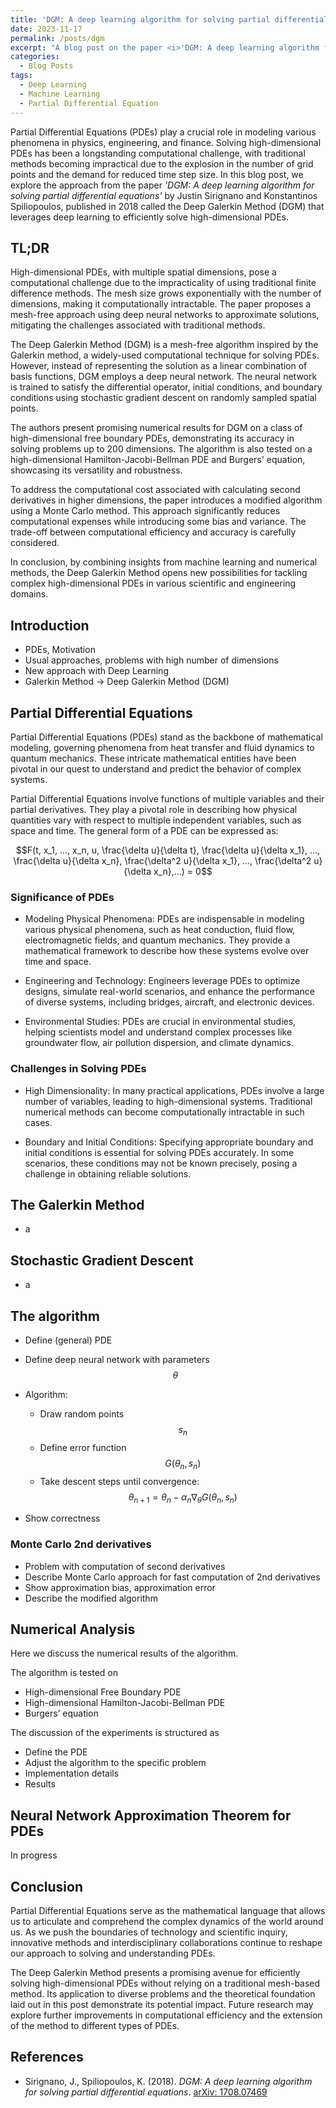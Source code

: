 ```yaml
---
title: 'DGM: A deep learning algorithm for solving partial differential equations'
date: 2023-11-17
permalink: /posts/dgm
excerpt: "A blog post on the paper <i>'DGM: A deep learning algorithm for solving partial differential equations'</i> by Justin Sirignano and Konstantinos Spiliopoulos, published in 2018."
categories: 
  - Blog Posts
tags:
  - Deep Learning 
  - Machine Learning
  - Partial Differential Equation
---
```


Partial Differential Equations (PDEs) play a crucial role in modeling various phenomena in physics, engineering, and finance. Solving high-dimensional PDEs has been a longstanding computational challenge, with traditional methods becoming impractical due to the explosion in the number of grid points and the demand for reduced time step size. In this blog post, we explore the approach from the paper *'DGM: A deep learning algorithm for solving partial differential equations'* by Justin Sirignano and Konstantinos Spiliopoulos, published in 2018 called the Deep Galerkin Method (DGM) that leverages deep learning to efficiently solve high-dimensional PDEs. 

## TL;DR
High-dimensional PDEs, with multiple spatial dimensions, pose a computational challenge due to the impracticality of using traditional finite difference methods. The mesh size grows exponentially with the number of dimensions, making it computationally intractable. The paper proposes a mesh-free approach using deep neural networks to approximate solutions, mitigating the challenges associated with traditional methods.

The Deep Galerkin Method (DGM) is a mesh-free algorithm inspired by the Galerkin method, a widely-used computational technique for solving PDEs. However, instead of representing the solution as a linear combination of basis functions, DGM employs a deep neural network. The neural network is trained to satisfy the differential operator, initial conditions, and boundary conditions using stochastic gradient descent on randomly sampled spatial points.

The authors present promising numerical results for DGM on a class of high-dimensional free boundary PDEs, demonstrating its accuracy in solving problems up to 200 dimensions. The algorithm is also tested on a high-dimensional Hamilton-Jacobi-Bellman PDE and Burgers' equation, showcasing its versatility and robustness.

To address the computational cost associated with calculating second derivatives in higher dimensions, the paper introduces a modified algorithm using a Monte Carlo method. This approach significantly reduces computational expenses while introducing some bias and variance. The trade-off between computational efficiency and accuracy is carefully considered.

In conclusion, by combining insights from machine learning and numerical methods, the Deep Galerkin Method opens new possibilities for tackling complex high-dimensional PDEs in various scientific and engineering domains.

## Introduction

- PDEs, Motivation
- Usual approaches, problems with high number of dimensions
- New approach with Deep Learning
- Galerkin Method -> Deep Galerkin Method (DGM)

## Partial Differential Equations
Partial Differential Equations (PDEs) stand as the backbone of mathematical modeling, governing phenomena from heat transfer and fluid dynamics to quantum mechanics. These intricate mathematical entities have been pivotal in our quest to understand and predict the behavior of complex systems.

Partial Differential Equations involve functions of multiple variables and their partial derivatives. They play a pivotal role in describing how physical quantities vary with respect to multiple independent variables, such as space and time. The general form of a PDE can be expressed as:

$$F(t, x_1, ..., x_n, u, \frac{\delta u}{\delta t}, \frac{\delta u}{\delta x_1}, ..., \frac{\delta u}{\delta x_n}, \frac{\delta^2 u}{\delta x_1}, ..., \frac{\delta^2 u}{\delta x_n},...) = 0$$

### Significance of PDEs

- Modeling Physical Phenomena: PDEs are indispensable in modeling various physical phenomena, such as heat conduction, fluid flow, electromagnetic fields, and quantum mechanics. They provide a mathematical framework to describe how these systems evolve over time and space.

- Engineering and Technology: Engineers leverage PDEs to optimize designs, simulate real-world scenarios, and enhance the performance of diverse systems, including bridges, aircraft, and electronic devices.

- Environmental Studies: PDEs are crucial in environmental studies, helping scientists model and understand complex processes like groundwater flow, air pollution dispersion, and climate dynamics.

### Challenges in Solving PDEs

- High Dimensionality: In many practical applications, PDEs involve a large number of variables, leading to high-dimensional systems. Traditional numerical methods can become computationally intractable in such cases.

- Boundary and Initial Conditions: Specifying appropriate boundary and initial conditions is essential for solving PDEs accurately. In some scenarios, these conditions may not be known precisely, posing a challenge in obtaining reliable solutions.

## The Galerkin Method
- a

## Stochastic Gradient Descent
- a

## The algorithm

- Define (general) PDE
- Define deep neural network with parameters $$\theta$$
- Algorithm:
  - Draw random points $$s_n$$
  - Define error function $$G(\theta_n, s_n)$$
  - Take descent steps until convergence: $$\theta_{n+1}= \theta_{n} - \alpha_n \nabla_{\theta}G(\theta_n, s_n)$$

- Show correctness

### Monte Carlo 2nd derivatives

- Problem with computation of second derivatives
- Describe Monte Carlo approach for fast computation of 2nd derivatives
- Show approximation bias, approximation error 
- Describe the modified algorithm

## Numerical Analysis

Here we discuss the numerical results of the algorithm.

The algorithm is tested on
- High-dimensional Free Boundary PDE
- High-dimensional Hamilton-Jacobi-Bellman PDE
- Burgers’ equation

The discussion of the experiments is structured as 
- Define the PDE
- Adjust the algorithm to the specific problem
- Implementation details
- Results

## Neural Network Approximation Theorem for PDEs

In progress

## Conclusion

Partial Differential Equations serve as the mathematical language that allows us to articulate and comprehend the complex dynamics of the world around us. As we push the boundaries of technology and scientific inquiry, innovative methods and interdisciplinary collaborations continue to reshape our approach to solving and understanding PDEs.

The Deep Galerkin Method presents a promising avenue for efficiently solving high-dimensional PDEs without relying on a traditional mesh-based method. Its application to diverse problems and the theoretical foundation laid out in this post demonstrate its potential impact. Future research may explore further improvements in computational efficiency and the extension of the method to different types of PDEs.

## References

- Sirignano, J., Spiliopoulos, K. (2018). *DGM: A deep learning algorithm for solving partial differential equations*. [arXiv: 1708.07469](https://arxiv.org/abs/1708.07469)
